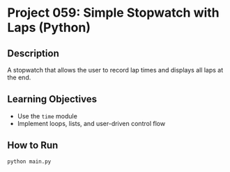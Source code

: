 # Project 059: Simple Stopwatch with Laps (Python)

## Description
A stopwatch that allows the user to record lap times and displays all laps at the end.

## Learning Objectives
- Use the `time` module
- Implement loops, lists, and user-driven control flow

## How to Run
```
python main.py
```
